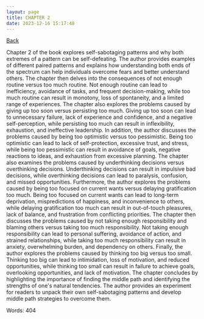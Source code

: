 ```yaml
---
layout: page
title: CHAPTER 2
date: 2023-12-16 15:17:48
---
```


[Back](./)


Chapter 2 of the book explores self-sabotaging patterns and why both extremes of a pattern can be self-defeating. The author provides examples of different paired patterns and explains how understanding both ends of the spectrum can help individuals overcome fears and better understand others. The chapter then delves into the consequences of not enough routine versus too much routine. Not enough routine can lead to inefficiency, avoidance of tasks, and frequent decision-making, while too much routine can result in monotony, loss of spontaneity, and a limited range of experiences. The chapter also explores the problems caused by giving up too soon versus persisting too much. Giving up too soon can lead to unnecessary failure, lack of experience and confidence, and a negative self-perception, while persisting too much can result in inflexibility, exhaustion, and ineffective leadership. In addition, the author discusses the problems caused by being too optimistic versus too pessimistic. Being too optimistic can lead to lack of self-protection, excessive trust, and stress, while being too pessimistic can result in avoidance of goals, negative reactions to ideas, and exhaustion from excessive planning. The chapter also examines the problems caused by underthinking decisions versus overthinking decisions. Underthinking decisions can result in impulsive bad decisions, while overthinking decisions can lead to paralysis, confusion, and missed opportunities. Furthermore, the author explores the problems caused by being too focused on current wants versus delaying gratification too much. Being too focused on current wants can lead to long-term deprivation, mispredictions of happiness, and inconvenience to others, while delaying gratification too much can result in out-of-touch pleasures, lack of balance, and frustration from conflicting priorities. The chapter then discusses the problems caused by not taking enough responsibility and blaming others versus taking too much responsibility. Not taking enough responsibility can lead to personal suffering, avoidance of action, and strained relationships, while taking too much responsibility can result in anxiety, overwhelming burden, and dependency on others. Finally, the author explores the problems caused by thinking too big versus too small. Thinking too big can lead to intimidation, loss of motivation, and reduced opportunities, while thinking too small can result in failure to achieve goals, overlooking opportunities, and lack of motivation. The chapter concludes by highlighting the importance of finding the middle path and identifying the strengths of one's natural tendencies. The author provides an experiment for readers to unpack their own self-sabotaging patterns and develop middle path strategies to overcome them.

Words: 404